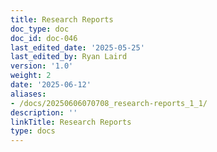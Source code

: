 ```yaml
---
title: Research Reports
doc_type: doc
doc_id: doc-046
last_edited_date: '2025-05-25'
last_edited_by: Ryan Laird
version: '1.0'
weight: 2
date: '2025-06-12'
aliases:
- /docs/20250606070708_research-reports_1_1/
description: ''
linkTitle: Research Reports
type: docs
---
```


